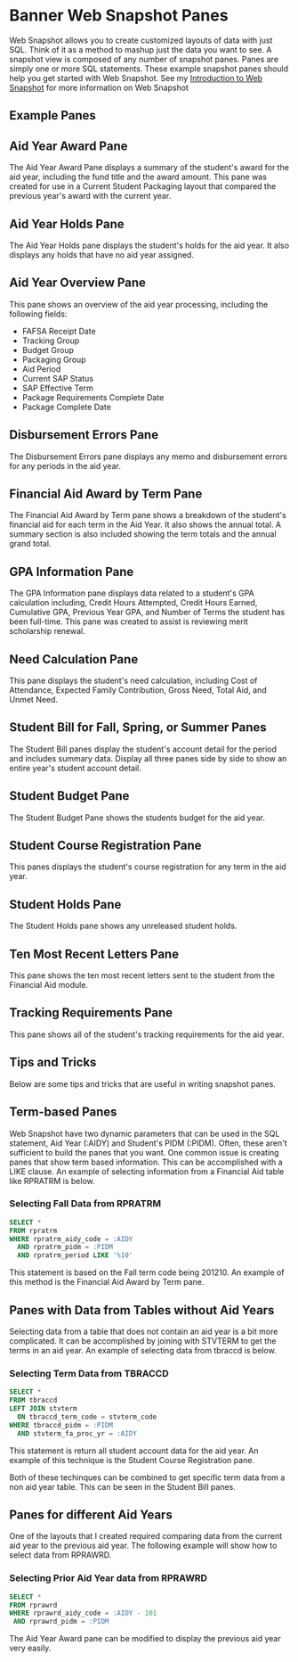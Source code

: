 Banner Web Snapshot Panes
=========================

Web Snapshot allows you to create customized layouts of data with just SQL. Think of it as a method to mashup just the data you want to see. A snapshot view is composed of any number of snapshot panes. Panes are simply one or more SQL statements. These example snapshot panes should help you get started with Web Snapshot. See my [Introduction to Web Snapshot](http://joshuapangborn.wordpress.com/2013/01/15/introduction-to-financial-aid-web-snapshot/#more-77) for more information on Web Snapshot

Example Panes
-------------

## Aid Year Award Pane

The Aid Year Award Pane displays a summary of the student's award for the aid year, including the fund title and the award amount. This pane was created for use in a Current Student Packaging layout that compared the previous year's award with the current year.

## Aid Year Holds Pane

The Aid Year Holds pane displays the student's holds for the aid year. It also displays any holds that have no aid year assigned.

## Aid Year Overview Pane

This pane shows an overview of the aid year processing, including the following fields:

- FAFSA Receipt Date
- Tracking Group
- Budget Group
- Packaging Group
- Aid Period
- Current SAP Status
- SAP Effective Term
- Package Requirements Complete Date
- Package Complete Date

## Disbursement Errors Pane

The Disbursement Errors pane displays any memo and disbursement errors for any periods in the aid year.

## Financial Aid Award by Term Pane

The Financial Aid Award by Term pane shows a breakdown of the student's financial aid for each term in the Aid Year. It also shows the annual total. A summary section is also included showing the term totals and the annual grand total.

## GPA Information Pane

The GPA Information pane displays data related to a student's GPA calculation including, Credit Hours Attempted, Credit Hours Earned, Cumulative GPA, Previous Year GPA, and Number of Terms the student has been full-time. This pane was created to assist is reviewing merit scholarship renewal.

## Need Calculation Pane

This pane displays the student's need calculation, including Cost of Attendance, Expected Family Contribution, Gross Need, Total Aid, and Unmet Need.

## Student Bill for Fall, Spring, or Summer Panes

The Student Bill panes display the student's account detail for the period and includes summary data. Display all three panes side by side to show an entire year's student account detail.

## Student Budget Pane

The Student Budget Pane shows the students budget for the aid year.

## Student Course Registration Pane

This panes displays the student's course registration for any term in the aid year.

## Student Holds Pane

The Student Holds pane shows any unreleased student holds. 

## Ten Most Recent Letters Pane

This pane shows the ten most recent letters sent to the student from the Financial Aid module.

## Tracking Requirements Pane

This pane shows all of the student's tracking requirements for the aid year.

Tips and Tricks
---------------

Below are some tips and tricks that are useful in writing snapshot panes.

## Term-based Panes

Web Snapshot have two dynamic parameters that can be used in the SQL statement, Aid Year (:AIDY) and Student's PIDM (:PIDM). Often, these aren't sufficient to build the panes that you want. One common issue is creating panes that show term based information. This can be accomplished with a LIKE clause. An example of selecting information from a Financial Aid table like RPRATRM is below.

### Selecting Fall Data from RPRATRM

```sql
SELECT *
FROM rpratrm
WHERE rpratrm_aidy_code = :AIDY
  AND rpratrm_pidm = :PIDM
  AND rpratrm_period LIKE '%10'
```

This statement is based on the Fall term code being 201210. An example of this method is the Financial Aid Award by Term pane.

## Panes with Data from Tables without Aid Years

Selecting data from a table that does not contain an aid year is a bit more complicated. It can be accomplished by joining with STVTERM to get the terms in an aid year. An example of selecting data from tbraccd is below.

### Selecting Term Data from TBRACCD

```sql
SELECT *
FROM tbraccd
LEFT JOIN stvterm
  ON tbraccd_term_code = stvterm_code
WHERE tbraccd_pidm = :PIDM
  AND stvterm_fa_proc_yr = :AIDY
```
This statement is return all student account data for the aid year. An example of this technique is the Student Course Registration pane.

Both of these techinques can be combined to get specific term data from a non aid year table. This can be seen in the Student Bill panes.

## Panes for different Aid Years

One of the layouts that I created required comparing data from the current aid year to the previous aid year. The following example will show how to select data from RPRAWRD.

### Selecting Prior Aid Year data from RPRAWRD

```sql
SELECT *
FROM rprawrd
WHERE rprawrd_aidy_code = :AIDY - 101
 AND rprawrd_pidm = :PIDM
```
     
The Aid Year Award pane can be modified to display the previous aid year very easily.
